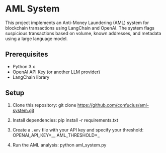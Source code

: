 # AML System

This project implements an Anti-Money Laundering (AML) system for blockchain transactions using LangChain and OpenAI. The system flags suspicious transactions based on volume, known addresses, and metadata using a large language model.

## Prerequisites

- Python 3.x
- OpenAI API Key (or another LLM provider)
- LangChain library

## Setup

1. Clone this repository:
git clone https://github.com/confucius/aml-system.git

2. Install dependencies:
pip install -r requirements.txt


3. Create a `.env` file with your API key and specify your threshold:
OPENAI_API_KEY=__
AML_THRESHOLD=_


4. Run the AML analysis:
python aml_system.py
